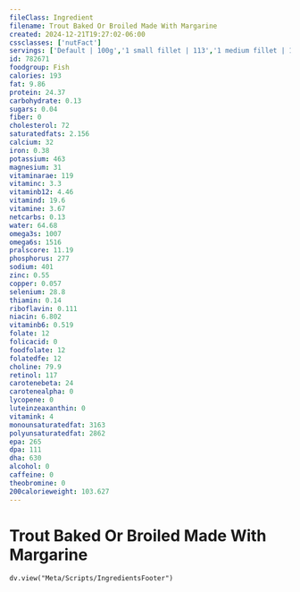 ```yaml
---
fileClass: Ingredient
filename: Trout Baked Or Broiled Made With Margarine
created: 2024-12-21T19:27:02-06:00
cssclasses: ['nutFact']
servings: ['Default | 100g','1 small fillet | 113','1 medium fillet | 170','1 large fillet | 255','1 cup, cooked, flaked | 136','1 small trout (yield after cooking, bone removed) | 82','1 medium trout (yield after cooking, bone removed) | 163','1 large trout (yield after cooking, bone removed) | 327','1 oz, boneless, raw (yield after cooking) | 23','1 oz, boneless, cooked | 28']
id: 782671
foodgroup: Fish
calories: 193
fat: 9.86
protein: 24.37
carbohydrate: 0.13
sugars: 0.04
fiber: 0
cholesterol: 72
saturatedfats: 2.156
calcium: 32
iron: 0.38
potassium: 463
magnesium: 31
vitaminarae: 119
vitaminc: 3.3
vitaminb12: 4.46
vitamind: 19.6
vitamine: 3.67
netcarbs: 0.13
water: 64.68
omega3s: 1007
omega6s: 1516
pralscore: 11.19
phosphorus: 277
sodium: 401
zinc: 0.55
copper: 0.057
selenium: 28.8
thiamin: 0.14
riboflavin: 0.111
niacin: 6.802
vitaminb6: 0.519
folate: 12
folicacid: 0
foodfolate: 12
folatedfe: 12
choline: 79.9
retinol: 117
carotenebeta: 24
carotenealpha: 0
lycopene: 0
luteinzeaxanthin: 0
vitamink: 4
monounsaturatedfat: 3163
polyunsaturatedfat: 2862
epa: 265
dpa: 111
dha: 630
alcohol: 0
caffeine: 0
theobromine: 0
200calorieweight: 103.627
---
```


# Trout Baked Or Broiled Made With Margarine

```dataviewjs
dv.view("Meta/Scripts/IngredientsFooter")
```